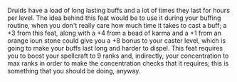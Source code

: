 Druids have a load of long lasting buffs and a lot of times they last for hours per level. The idea behind this feat would be to use it during your buffing routine, when you don't really care how much time it takes to cast a buff; a +3 from this feat, along with a +4 from a bead of karma and a +1 from an orange ioun stone could give you a +8 bonus to your caster level, which is going to make your buffs last long and harder to dispel. This feat requires you to boost your spellcraft to 9 ranks and, indirectly, your concentration to max ranks in order to make the concentration checks that it requires; this is something that you should be doing, anyway.
